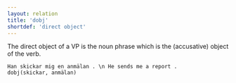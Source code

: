 ```yaml
---
layout: relation
title: 'dobj'
shortdef: 'direct object'
---
```


The direct object of a VP is the noun phrase which is the (accusative) object of the verb. 

~~~ sdparse
Han skickar mig en anmälan . \n He sends me a report .
dobj(skickar, anmälan)
~~~
